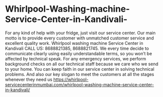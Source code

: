 # Whirlpool-Washing-machine-Service-Center-in-Kandivali-
For any kind of help with your fridge, just visit our service center. Our main motto is to provide every customer with unmatched customer service and excellent quality work. Whirlpool washing machine Service Center in Kandivali CALL US: 8688821385, 8688821745.   We every time decide to communicate clearly using easily understandable terms, so you won’t be affected by technical speak. For any emergency services, we perform background checks on all our technical staff because we care who we send to your home. You can keep faith in our service center in solving technical problems. And also our key slogan to meet the customers at all the stages whenever they need us https://whirlpool-servicecenterinmumbai.com/whirlpool-washing-machine-service-center-in-kandivali/
